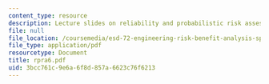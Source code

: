 ```yaml
---
content_type: resource
description: Lecture slides on reliability and probabilistic risk assessment.
file: null
file_location: /coursemedia/esd-72-engineering-risk-benefit-analysis-spring-2007/3bcc761c9e6a6f8d857a6623c76f6213_rpra6.pdf
file_type: application/pdf
resourcetype: Document
title: rpra6.pdf
uid: 3bcc761c-9e6a-6f8d-857a-6623c76f6213
---
```

